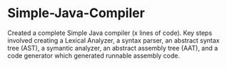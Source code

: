 # Simple-Java-Compiler

Created a complete Simple Java compiler (x lines of code). Key steps involved creating a Lexical Analyzer, a syntax parser, an abstract syntax tree (AST), a symantic analyzer, an abstract assembly tree (AAT), and a code generator which generated runnable assembly code.
